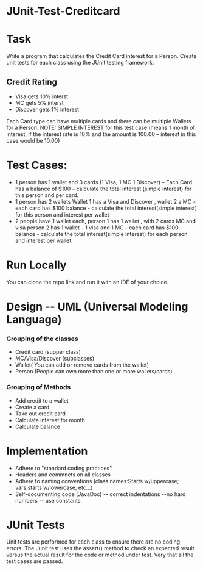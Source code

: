 # JUnit-Test-Creditcard
# Task
Write a program that calculates the Credit Card interest for a Person. Create unit tests for each class using the JUnit 
testing framework.
## Credit Rating
- Visa gets 10% interst
- MC gets 5% interst
- Discover gets 1% interest

Each Card type can have multiple cards and there can be multiple Wallets for a Person. NOTE: SIMPLE INTEREST for this test case (means 1 month of interest, if the interest rate is 10% and the amount is 100.00 – interest in this case would be 10.00)


# Test Cases:
- 1 person has 1 wallet and 3 cards (1 Visa, 1 MC 1 Discover) – Each Card has a balance of $100 – calculate the total interest (simple interest) for this person and per card.
- 1 person has 2 wallets Wallet 1 has a Visa and Discover , wallet 2 a MC - each card has $100 balance - calculate the total interest(simple interest) for this person and    interest per wallet
- 2 people have 1 wallet each, person 1 has 1 wallet , with 2 cards MC and visa person 2 has 1 wallet – 1 visa and 1 MC - each card has $100 balance - calculate the total     interest(simple interest) for each person and interest per wallet. 

# Run Locally
You can clone the repo link and run it with an IDE of your choice.
                           
# Design -- UML (Universal Modeling Language)

### Grouping of the classes
- Credit card (supper class) 
- MC/Visa/Discover (subclasses)  
- Wallet( You can add or remove cards from the wallet) 
- Person (People can own more than one or more wallets/cards)

### Grouping of Methods 
- Add credit to a wallet 
- Create a card 
- Take out credit card
- Calculate interest for month
- Calculate balance

# Implementation 
- Adhere to "standard coding practices"
- Headers and commnets on all classes
- Adhere to naming conventions (class names:Starts w/uppercase; vars:starts w/lowercase, etc...) 
- Self-documenting code (JavaDoc) -- correct indentations --no hard numbers -- use constants

# JUnit Tests
Unit tests are performed for each class to ensure there are no coding errors. The Junit test uses the assert() method to check an expected result versus the actual result for   the code or method under test. Very that all the test cases are passed.
